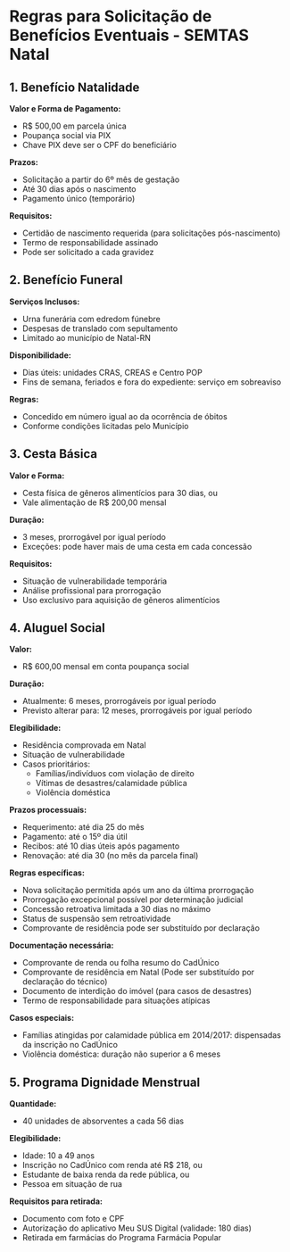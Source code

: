 # Regras para Solicitação de Benefícios Eventuais - SEMTAS Natal

## 1. Benefício Natalidade

**Valor e Forma de Pagamento:**
- R$ 500,00 em parcela única
- Poupança social via PIX
- Chave PIX deve ser o CPF do beneficiário

**Prazos:**
- Solicitação a partir do 6º mês de gestação
- Até 30 dias após o nascimento
- Pagamento único (temporário)

**Requisitos:**
- Certidão de nascimento requerida (para solicitações pós-nascimento)
- Termo de responsabilidade assinado
- Pode ser solicitado a cada gravidez

## 2. Benefício Funeral

**Serviços Inclusos:**
- Urna funerária com edredom fúnebre
- Despesas de translado com sepultamento
- Limitado ao município de Natal-RN

**Disponibilidade:**
- Dias úteis: unidades CRAS, CREAS e Centro POP
- Fins de semana, feriados e fora do expediente: serviço em sobreaviso

**Regras:**
- Concedido em número igual ao da ocorrência de óbitos
- Conforme condições licitadas pelo Município

## 3. Cesta Básica

**Valor e Forma:**
- Cesta física de gêneros alimentícios para 30 dias, ou
- Vale alimentação de R$ 200,00 mensal

**Duração:**
- 3 meses, prorrogável por igual período
- Exceções: pode haver mais de uma cesta em cada concessão

**Requisitos:**
- Situação de vulnerabilidade temporária
- Análise profissional para prorrogação
- Uso exclusivo para aquisição de gêneros alimentícios

## 4. Aluguel Social

**Valor:**
- R$ 600,00 mensal em conta poupança social

**Duração:**
- Atualmente: 6 meses, prorrogáveis por igual período
- Previsto alterar para: 12 meses, prorrogáveis por igual período

**Elegibilidade:**
- Residência comprovada em Natal
- Situação de vulnerabilidade
- Casos prioritários:
  * Famílias/indivíduos com violação de direito
  * Vítimas de desastres/calamidade pública
  * Violência doméstica

**Prazos processuais:**
- Requerimento: até dia 25 do mês
- Pagamento: até o 15º dia útil
- Recibos: até 10 dias úteis após pagamento
- Renovação: até dia 30 (no mês da parcela final)

**Regras específicas:**
- Nova solicitação permitida após um ano da última prorrogação
- Prorrogação excepcional possível por determinação judicial
- Concessão retroativa limitada a 30 dias no máximo
- Status de suspensão sem retroatividade
- Comprovante de residência pode ser substituído por declaração

**Documentação necessária:**
- Comprovante de renda ou folha resumo do CadÚnico
- Comprovante de residência em Natal (Pode ser substituído por declaração do técnico)
- Documento de interdição do imóvel (para casos de desastres)
- Termo de responsabilidade para situações atípicas

**Casos especiais:**
- Famílias atingidas por calamidade pública em 2014/2017: dispensadas da inscrição no CadÚnico
- Violência doméstica: duração não superior a 6 meses

## 5. Programa Dignidade Menstrual

**Quantidade:**
- 40 unidades de absorventes a cada 56 dias

**Elegibilidade:**
- Idade: 10 a 49 anos
- Inscrição no CadÚnico com renda até R$ 218, ou
- Estudante de baixa renda da rede pública, ou
- Pessoa em situação de rua

**Requisitos para retirada:**
- Documento com foto e CPF
- Autorização do aplicativo Meu SUS Digital (validade: 180 dias)
- Retirada em farmácias do Programa Farmácia Popular